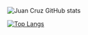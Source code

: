 ![Juan Cruz GitHub stats](https://github-readme-stats.vercel.app/api?username=shift-developer&show_icons=true&theme=radical)

[![Top Langs](https://github-readme-stats.vercel.app/api/top-langs/?username=shift-developer&theme=radical)](https://github.com/anuraghazra/github-readme-stats)

<!--
**shift-developer/shift-developer** is a ✨ _special_ ✨ repository because its `README.md` (this file) appears on your GitHub profile.

Here are some ideas to get you started:

- 🔭 I’m currently working on ...
- 🌱 I’m currently learning ...
- 👯 I’m looking to collaborate on ...
- 🤔 I’m looking for help with ...
- 💬 Ask me about ...
- 📫 How to reach me: ...
- 😄 Pronouns: ...
- ⚡ Fun fact: ...
-->
